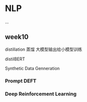 # NLP

...

## week10

distillation 蒸馏 大模型输出给小模型训练

distilBERT

Synthetic Data Genneration

### Prompt DEFT

### Deep Reinforcement Learning
